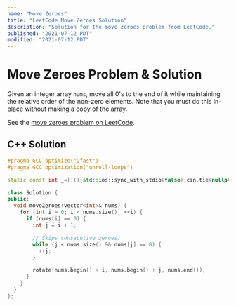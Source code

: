 ```yaml
---
name: "Move Zeroes"
title: "LeetCode Move Zeroes Solution"
description: "Solution for the move zeroes problem from LeetCode."
published: "2021-07-12 PDT"
modified: "2021-07-12 PDT"
---
```


# Move Zeroes Problem & Solution

Given an integer array `nums`, move all 0's to the end of it while maintaining the relative order of the non-zero elements.
Note that you must do this in-place without making a copy of the array.

See the [move zeroes problem on LeetCode](https://leetcode.com/problems/move-zeroes).

## C++ Solution

```cpp
#pragma GCC optimize("Ofast")
#pragma GCC optimization("unroll-loops")

static const int _=[](){std::ios::sync_with_stdio(false);cin.tie(nullptr);cout.tie(nullptr);return 0;}();

class Solution {
public:
  void moveZeroes(vector<int>& nums) {
    for (int i = 0; i < nums.size(); ++i) {
      if (nums[i] == 0) {
        int j = i + 1;

        // Skips consecutive zeroes.
        while (j < nums.size() && nums[j] == 0) {
          ++j;
        }

        rotate(nums.begin() + i, nums.begin() + j, nums.end());
      }
    }
  }
};
```
